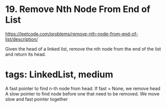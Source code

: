 # 19. Remove Nth Node From End of List

https://leetcode.com/problems/remove-nth-node-from-end-of-list/description/

Given the head of a linked list, remove the nth node from the end of the list and return its head.

# tags: LinkedList, medium
A fast pointer to find n-th node from head. If fast = None, we remove head
A slow pointer to find node before one that need to be removed. We move slow and fast pointer together 
